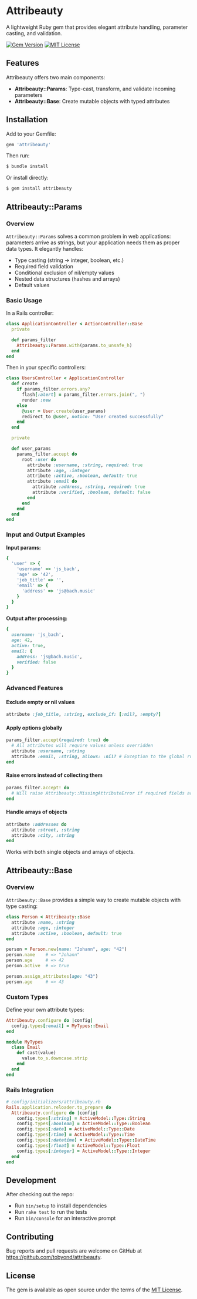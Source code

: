 # Attribeauty

A lightweight Ruby gem that provides elegant attribute handling, parameter casting, and validation.

[![Gem Version](https://badge.fury.io/rb/attribeauty.svg)](https://badge.fury.io/rb/attribeauty)
[![MIT License](https://img.shields.io/badge/license-MIT-blue.svg)](https://opensource.org/licenses/MIT)

## Features

Attribeauty offers two main components:

- **Attribeauty::Params**: Type-cast, transform, and validate incoming parameters
- **Attribeauty::Base**: Create mutable objects with typed attributes

## Installation

Add to your Gemfile:

```ruby
gem 'attribeauty'
```

Then run:

```bash
$ bundle install
```

Or install directly:

```bash
$ gem install attribeauty
```

## Attribeauty::Params

### Overview

`Attribeauty::Params` solves a common problem in web applications: parameters arrive as strings, but your application needs them as proper data types. It elegantly handles:

- Type casting (string → integer, boolean, etc.)
- Required field validation
- Conditional exclusion of nil/empty values
- Nested data structures (hashes and arrays)
- Default values

### Basic Usage

In a Rails controller:

```ruby
class ApplicationController < ActionController::Base
  private

  def params_filter
    Attribeauty::Params.with(params.to_unsafe_h)
  end
end
```

Then in your specific controllers:

```ruby
class UsersController < ApplicationController
  def create
    if params_filter.errors.any?
      flash[:alert] = params_filter.errors.join(", ")
      render :new
    else
      @user = User.create(user_params)
      redirect_to @user, notice: "User created successfully"
    end
  end

  private

  def user_params
    params_filter.accept do
      root :user do
        attribute :username, :string, required: true
        attribute :age, :integer
        attribute :active, :boolean, default: true
        attribute :email do
          attribute :address, :string, required: true
          attribute :verified, :boolean, default: false
        end
      end
    end
  end
end
```

### Input and Output Examples

**Input params:**
```ruby
{
  'user' => {
    'username' => 'js_bach',
    'age' => '42',
    'job_title' => '',
    'email' => {
      'address' => 'js@bach.music'
    }
  }
}
```

**Output after processing:**
```ruby
{
  username: 'js_bach',
  age: 42,
  active: true,
  email: {
    address: 'js@bach.music',
    verified: false
  }
}
```

### Advanced Features

#### Exclude empty or nil values

```ruby
attribute :job_title, :string, exclude_if: [:nil?, :empty?]
```

#### Apply options globally

```ruby
params_filter.accept(required: true) do
  # All attributes will require values unless overridden
  attribute :username, :string
  attribute :email, :string, allows: :nil? # Exception to the global rule
end
```

#### Raise errors instead of collecting them

```ruby
params_filter.accept! do
  # Will raise Attribeauty::MissingAttributeError if required fields are missing
end
```

#### Handle arrays of objects

```ruby
attribute :addresses do
  attribute :street, :string
  attribute :city, :string
end
```

Works with both single objects and arrays of objects.

## Attribeauty::Base

### Overview

`Attribeauty::Base` provides a simple way to create mutable objects with type casting:

```ruby
class Person < Attribeauty::Base
  attribute :name, :string
  attribute :age, :integer
  attribute :active, :boolean, default: true
end

person = Person.new(name: "Johann", age: "42")
person.name    # => "Johann"
person.age     # => 42
person.active  # => true

person.assign_attributes(age: "43")
person.age     # => 43
```

### Custom Types

Define your own attribute types:

```ruby
Attribeauty.configure do |config|
  config.types[:email] = MyTypes::Email
end

module MyTypes
  class Email
    def cast(value)
      value.to_s.downcase.strip
    end
  end
end
```

### Rails Integration

```ruby
# config/initializers/attribeauty.rb
Rails.application.reloader.to_prepare do
  Attribeauty.configure do |config|
    config.types[:string] = ActiveModel::Type::String
    config.types[:boolean] = ActiveModel::Type::Boolean
    config.types[:date] = ActiveModel::Type::Date
    config.types[:time] = ActiveModel::Type::Time
    config.types[:datetime] = ActiveModel::Type::DateTime
    config.types[:float] = ActiveModel::Type::Float
    config.types[:integer] = ActiveModel::Type::Integer
  end
end
```

## Development

After checking out the repo:
- Run `bin/setup` to install dependencies
- Run `rake test` to run the tests
- Run `bin/console` for an interactive prompt

## Contributing

Bug reports and pull requests are welcome on GitHub at https://github.com/tobyond/attribeauty.

## License

The gem is available as open source under the terms of the [MIT License](https://opensource.org/licenses/MIT).
